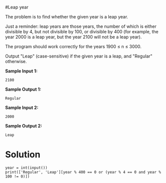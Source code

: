 #Leap year

The problem is to find whether the given year is a leap year.

Just a reminder: leap years are those years, the number of which is either divisible by 4, but not divisible by 100, or divisible by 400 (for example, the year 2000 is a leap year, but the year 2100 will not be a leap year).

The program should work correctly for the years 1900 ≤ n ≤ 3000.

Output "Leap" (case-sensitive) if the given year is a leap, and "Regular" otherwise.

**Sample Input 1:**
```
2100
```
**Sample Output 1:**
```
Regular
```
**Sample Input 2:**
```
2000
```
**Sample Output 2:**
```
Leap
```
# Solution
```
year = int(input())
print(['Regular', 'Leap'][year % 400 == 0 or (year % 4 == 0 and year % 100 != 0)])
```